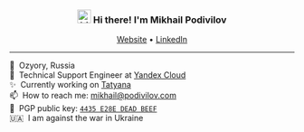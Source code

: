 <h3 align="center"><img src="https://user-images.githubusercontent.com/1303154/88677602-1635ba80-d120-11ea-84d8-d263ba5fc3c0.gif" width="24px" alt="hi"> Hi there! I'm Mikhail Podivilov</h3>
<p align="center">
  <a href="https://podivilov.com/">Website</a> •
  <a href="https://www.linkedin.com/in/podivilov/">LinkedIn</a>
</p>

---
📍&nbsp;&nbsp;Ozyory, Russia<br>
💼&nbsp;&nbsp;Technical Support Engineer at [Yandex Cloud](https://github.com/yandex-cloud)<br>
✨&nbsp;&nbsp;Currently working on [Tatyana](https://github.com/dialoguemovement/tatyana)<br>
📫&nbsp;&nbsp;How to reach me: [mikhail@podivilov.com](mailto:mikhail@podivilov.com)<br>
🔑&nbsp;&nbsp;PGP public key: [`4435 E28E DEAD BEEF`](https://raw.githubusercontent.com/podivilov/PGP/main/E024E33211C904735D6D80714435E28EDEADBEEF.asc)<br>
🇺🇦&nbsp;&nbsp;I am against the war in Ukraine<br>
